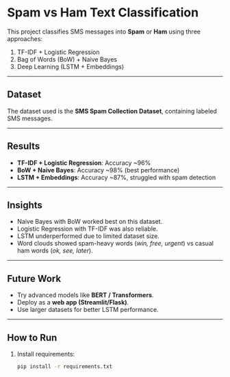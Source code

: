 # Spam vs Ham Text Classification

This project classifies SMS messages into **Spam** or **Ham** using three approaches:

1. TF-IDF + Logistic Regression  
2. Bag of Words (BoW) + Naive Bayes  
3. Deep Learning (LSTM + Embeddings)

---

## Dataset
The dataset used is the **SMS Spam Collection Dataset**, containing labeled SMS messages.

---

## Results

- **TF-IDF + Logistic Regression**: Accuracy ~96%  
- **BoW + Naive Bayes**: Accuracy ~98% (best performance)  
- **LSTM + Embeddings**: Accuracy ~87%, struggled with spam detection  

---

## Insights
- Naive Bayes with BoW worked best on this dataset.  
- Logistic Regression with TF-IDF was also reliable.  
- LSTM underperformed due to limited dataset size.  
- Word clouds showed spam-heavy words (*win, free, urgent*) vs casual ham words (*ok, see, later*).

---

## Future Work
- Try advanced models like **BERT / Transformers**.  
- Deploy as a **web app (Streamlit/Flask)**.  
- Use larger datasets for better LSTM performance.

---

## How to Run
1. Install requirements:
   ```bash
   pip install -r requirements.txt
